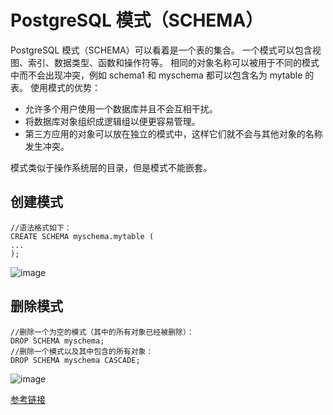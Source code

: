 # PostgreSQL 模式（SCHEMA）

PostgreSQL 模式（SCHEMA）可以看着是一个表的集合。
一个模式可以包含视图、索引、数据类型、函数和操作符等。
相同的对象名称可以被用于不同的模式中而不会出现冲突，例如 schema1 和 myschema 都可以包含名为 mytable 的表。
使用模式的优势：

* 允许多个用户使用一个数据库并且不会互相干扰。
* 将数据库对象组织成逻辑组以便更容易管理。
* 第三方应用的对象可以放在独立的模式中，这样它们就不会与其他对象的名称发生冲突。

模式类似于操作系统层的目录，但是模式不能嵌套。

## 创建模式

```
//语法格式如下：
CREATE SCHEMA myschema.mytable (
...
);
```
![image](https://user-images.githubusercontent.com/64882640/210508091-8cb77f29-6231-408e-8032-ed49c2af63bb.png)

## 删除模式

```
//删除一个为空的模式（其中的所有对象已经被删除）：
DROP SCHEMA myschema;
//删除一个模式以及其中包含的所有对象：
DROP SCHEMA myschema CASCADE;
```

![image](https://user-images.githubusercontent.com/64882640/210508170-0e2454d1-b78d-4d33-8b17-5291b9379979.png)


[参考链接](https://blog.csdn.net/qq_41361442/article/details/124784208)
